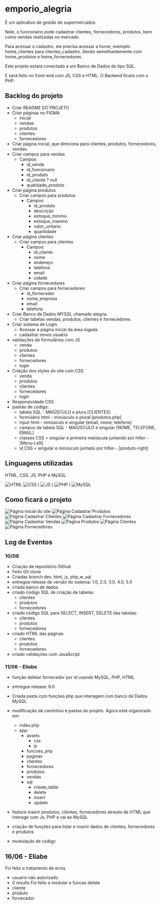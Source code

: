 # **emporio_alegria**
É um aplicativo de gestão de supermercados.

Nele, o funcionário pode cadastrar clientes, fornecedores, produtos, bem como vendas realizadas no mercado.

Para acessar o cadastro, ele precisa acessar a home, exemplo: home_clientes para clientes_cadastro. Sendo semelhantemente com home_produtos e home_fornecedores.

Este projeto estará conectado a um Banco de Dados do tipo SQL.

E será feito no front-end com JS, CSS e HTML.
O Backend ficará com o PHP.

## **Backlog do projeto**

- Criar README DO PROJETO
- Criar páginas no FIGMA
  - inicial
  - vendas
  - produtos
  - clientes
  - fornecedores
- Criar página inicial, que direciona para clientes, produtos, fornecedores, vendas.
- Criar campos para vendas
  - Campos:
    - id_venda
    - id_funcionario
    - id_produto
    - id_cliente ? null
    - quatidade_produto
- Criar página produtos
  - Criar campos para produtos
    - Campos:
      - id_produto
      - descrição
      - estoque_minimo
      - estoque_maximo
      - valor_unitario
      - quantidade
- Criar página clientes 
  - Criar campos para clientes
    - Campos:
      - id_cliente
      -   nome
      -   endereço
      -   telefone
      -   email
      -   cidade
- Criar página fornecedores
  - Criar campos para fornecedores:
    - id_fornecedor
    - nome_empresa
    - email
    - telefone
- Criar Banco de Dados MYSQL chamado alegria.
  - Criar tabelas vendas, produtos, clientes e fornecedores.
- Criar sistema de Login
  - Acessar a página inicial da área logada.
  - cadastrar novos usuário
- validações de formulários com JS
  -   venda
  -   produtos
  -   clientes
  -   fornecedores
  -   login
 - Criação dos styles do site com CSS
   -   venda
   -   produtos
   -   clientes
   -   fornecedores
   -   login
  - Responsividade CSS
- padrão de código:
  -   tabela SQL - MAIÚSCULO e plura [CLIENTES]
  -   formulário html - minúsculo e plural [produtos.php]
  -   input html - minúsculo e singular [email, nome, telefone]
  -   campos da tabela SQL - MAIÚSCULO e singular [NOME, TELEFONE, EMAIL]
  -   classes CSS = singular e primeira maiúscula juntando por hífen - [Menu-Left]
  -   id CSS = singular e minúsculo juntado por hífen - [produto-right]

## **Linguagens utilizadas**

HTML, CSS, JS, PHP e MySQL

![HTML](https://github.com/user-attachments/assets/20b136b3-2645-45b3-9612-3836a690591f)
![CSS](https://github.com/user-attachments/assets/dfded212-4fd1-4d96-8f3c-136f3cea2791)
)
![JS](https://github.com/user-attachments/assets/aa3a15dc-1352-4d37-bcee-2d85cf2ad1f6)
)
![PHP](https://github.com/user-attachments/assets/43dd2955-8954-452d-b04e-96abfb2870fa)
)
![MySQL](https://github.com/user-attachments/assets/02398dd2-6d5f-478c-b545-62f2c52fd8ab)


## **Como ficará o projeto**

![Página inicial do site](./assets/img/imagens_projeto/index.png)
![Página Cadastrar Produtos](./assets/img/imagens_projeto/produtos.png)
![Página Cadastrar Clientes](./assets/img/imagens_projeto/clientes.png)
![Página Cadastrar Fornecedores](./assets/img/imagens_projeto/fornecedores.png)
![Página Cadastrar Vendas](./assets/img/imagens_projeto/vendas.png)
![Página Produtos](./assets/img/imagens_projeto/home_produtos.png)
![Página Clientes](./assets/img/imagens_projeto/home_clientes.png)
![Página Fornecedores](./assets/img/imagens_projeto/home_fornecedores.png)

## **Log de Eventos**


### 10/06
- Criação de repositório Github
- Feito Git clone
- Criadas branch dev, html, js, php_w_sql
- entregue release de versão do sistema: 1.0, 2.0, 3.0, 4.0, 5.0
- criado banco de dados 
- criado código SQL de criação de tabelas
  - clientes
  - produtos
  - fornecedores
- criado código SQL para SELECT, INSERT, DELETE das tabelas:
  - clientes
  - produtos
  - fornecedores
- criado HTML das páginas
  - clientes
  - produtos
  - fornecedores
- criado validações com JavaScript
### 11/06 - Eliabe
- função deletar fornecedor por id usando MySQL, PHP, HTML
- entregue release: 6.0
- Criada pasta com funções php que interagem com banco de Dados MySQL
- modificação de caminhos e pastas do projeto. Agora está organizado em:
  - index.php
  - app:
    - assets
      - css
      - js
    - funcoes_php
    - paginas
    - clientes
    - fornecedores
    - produtos
    - vendas
    - sql
      - create_table
      - delete
      - insert
      - update

- feature inserir produtos, clientes, fornecedores através de HTML que interage com Js, PHP e vai ao MySQL
- criação de funções para listar e inserir dados de clientes, fornecedores e produtos
- modulação de código

## 16/06 - Eliabe
Foi feito o tratamento de erros
  - usuario não autorizado
  - 0 results
Foi feito a modular e funcao delete 
  - cliente
  - produto
  - fornecedor


